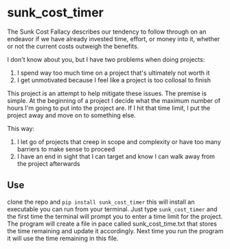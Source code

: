 # sunk_cost_timer

The Sunk Cost Fallacy describes our tendency to follow through on an endeavor if we have already invested time, effort, or money into it, whether or not the current costs outweigh the benefits.

I don't know about you, but I have two problems when doing projects:

1.  I spend way too much time on a project that's ultimately not worth it
2.  I get unmotivated because I feel like a project is too collosal to finish

This project is an attempt to help mitigate these issues.  The premise is simple.  At the beginning of a project I decide what the maximum number of hours I'm going to put into the project are.  If I hit that time limit, I put the project away and move on to something else.

This way:

1. I let go of projects that creep in scope and complexity or have too many barriers to make sense to proceed
2. I have an end in sight that I can target and know I can walk away from the project afterwards

## Use
clone the repo and `pip install sunk_cost_timer` this will install an executable you can run from your terminal.  Just type `sunk_cost_timer` and the first time the terminal will prompt you to enter a time limit for the project.  The program will create a file in pace called sunk_cost_time.txt that stores the time remaining and update it accordingly.  Next time you run the program it will use the time remaining in this file.




